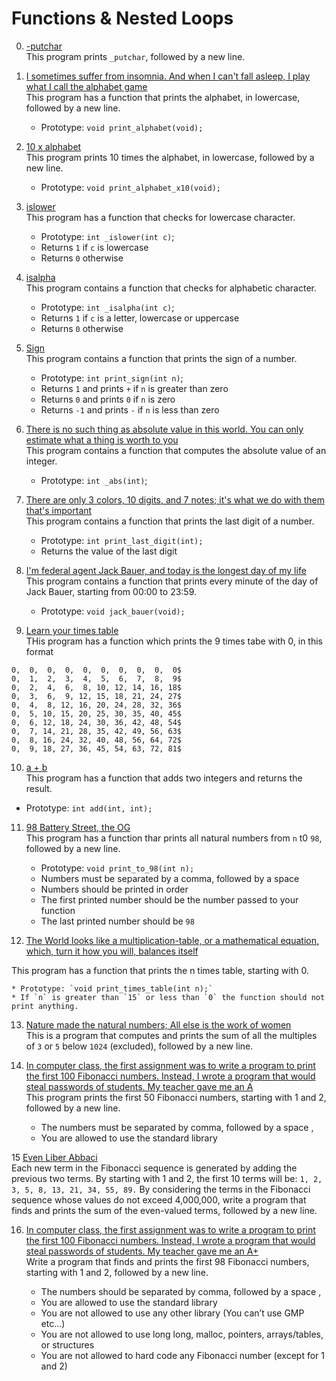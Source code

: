 # Functions & Nested Loops
0. [-putchar](./0-putchar.c)   
This program prints `_putchar`, followed by a new line.


1. [I sometimes suffer from insomnia. And when I can't fall asleep, I play what I call the alphabet game](./1-alphabet.c)   
This program has a function that prints the alphabet, in lowercase, followed by a new line.
	* Prototype: `void print_alphabet(void);`
	
2. [10 x alphabet](./2-print_alphabet_x10.c)   
This program prints 10 times the alphabet, in lowercase, followed by a new line.   
	* Prototype: `void print_alphabet_x10(void);`

3. [islower](./3-islower.c)   
This program has a function that checks for lowercase character.   

    * Prototype: `int _islower(int c)`;
    * Returns `1` if `c` is lowercase
    * Returns `0` otherwise


4. [isalpha](./4-isalpha.c)   
This program contains a function that checks for alphabetic character.

    * Prototype: `int _isalpha(int c)`;
    * Returns `1` if `c` is a letter, lowercase or uppercase
    * Returns `0` otherwise

5. [Sign](5-sign.c)   
This program contains a function that prints the sign of a number.

   * Prototype: `int print_sign(int n)`;
   * Returns `1` and prints `+` if `n` is greater than zero
   * Returns `0` and prints `0` if `n` is zero
   * Returns `-1` and prints `-` if `n` is less than zero


6. [There is no such thing as absolute value in this world. You can only estimate what a thing is worth to you](./6-abs.c)   
This program contains a function that computes the absolute value of an integer.

    * Prototype: `int _abs(int)`;

7. [There are only 3 colors, 10 digits, and 7 notes; it's what we do with them that's important](./7-print_last_digit.c)   
This program contains a function that prints the last digit of a number.

   * Prototype: `int print_last_digit(int);`
   * Returns the value of the last digit


8. [I'm federal agent Jack Bauer, and today is the longest day of my life](./8-24_hours.c)   
This program contains a function that prints every minute of the day of Jack Bauer, starting from 00:00 to 23:59.

    * Prototype: `void jack_bauer(void);`


9. [Learn your times table](./9-times_table.c)   
THis program has a function which prints the 9 times tabe with 0,
in this format    
```
0,  0,  0,  0,  0,  0,  0,  0,  0,  0$
0,  1,  2,  3,  4,  5,  6,  7,  8,  9$
0,  2,  4,  6,  8, 10, 12, 14, 16, 18$
0,  3,  6,  9, 12, 15, 18, 21, 24, 27$
0,  4,  8, 12, 16, 20, 24, 28, 32, 36$
0,  5, 10, 15, 20, 25, 30, 35, 40, 45$
0,  6, 12, 18, 24, 30, 36, 42, 48, 54$
0,  7, 14, 21, 28, 35, 42, 49, 56, 63$
0,  8, 16, 24, 32, 40, 48, 56, 64, 72$
0,  9, 18, 27, 36, 45, 54, 63, 72, 81$
```


10. [a + b](./10-add.c)   
This program has a function that adds two integers and returns the result.

   * Prototype: `int add(int, int);`



11. [98 Battery Street, the OG](./11-print_to_98.c)   
This program has a function thar prints all natural numbers from `n` t0 `98`, followed by a new line.

	* Prototype: `void print_to_98(int n);`
	* Numbers must be separated by a comma, followed by a space
	* Numbers should be printed in order
	* The first printed number should be the number passed to your function
	* The last printed number should be `98`

12. [The World looks like a multiplication-table, or a mathematical equation, which, turn it how you will, balances itself](./100-times_table.c)    

This program has a function that prints the n times table, starting with 0.

    * Prototype: `void print_times_table(int n);`
    * If `n` is greater than `15` or less than `0` the function should not print anything.


13. [Nature made the natural numbers; All else is the work of women](./101-natural.c)   
This is a program that computes and prints the sum of all the multiples of `3` or `5` below `1024` (excluded), followed by a new line.


14. [ In computer class, the first assignment was to write a program to print the first 100 Fibonacci numbers. Instead, I wrote a program that would steal passwords of students. My teacher gave me an A](./102-fibonacci.c)   
This program prints the first 50 Fibonacci numbers, starting with 1 and 2, followed by a new line.

    * The numbers must be separated by comma, followed by a space , 
    * You are allowed to use the standard library

15 [Even Liber Abbaci](./103-fibonacci.c)   
Each new term in the Fibonacci sequence is generated by adding the previous two terms. By starting with 1 and 2, the first 10 terms will be: `1, 2, 3, 5, 8, 13, 21, 34, 55, 89.` By considering the terms in the Fibonacci sequence whose values do not exceed 4,000,000, write a program that finds and prints the sum of the even-valued terms, followed by a new line.


16. [In computer class, the first assignment was to write a program to print the first 100 Fibonacci numbers. Instead, I wrote a program that would steal passwords of students. My teacher gave me an A+](./104-fibonacci.c)   
Write a program that finds and prints the first 98 Fibonacci numbers, starting with 1 and 2, followed by a new line.

    * The numbers should be separated by comma, followed by a space ,
    * You are allowed to use the standard library
    * You are not allowed to use any other library (You can’t use GMP etc…)
    * You are not allowed to use long long, malloc, pointers, arrays/tables, or structures
    * You are not allowed to hard code any Fibonacci number (except for 1 and 2)

